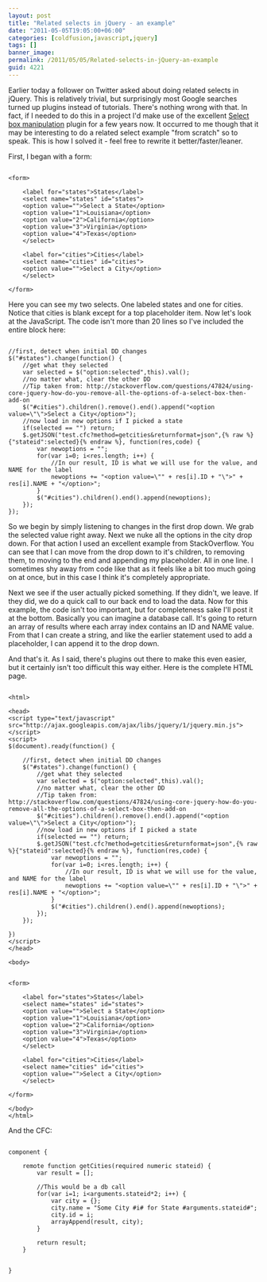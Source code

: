 ```yaml
---
layout: post
title: "Related selects in jQuery - an example"
date: "2011-05-05T19:05:00+06:00"
categories: [coldfusion,javascript,jquery]
tags: []
banner_image: 
permalink: /2011/05/05/Related-selects-in-jQuery-an-example
guid: 4221
---
```


Earlier today a follower on Twitter asked about doing related selects in jQuery. This is relatively trivial, but surprisingly most Google searches turned up plugins instead of tutorials. There's nothing wrong with that. In fact, if I needed to do this in a project I'd make use of the excellent <a href="http://www.texotela.co.uk/code/jquery/select/">Select box manipulation</a> plugin for a few years now. It occurred to me though that it may be interesting to do a related select example "from scratch" so to speak. This is how I solved it - feel free to rewrite it better/faster/leaner.
<!--more-->
<p>

First, I began with a form:

<p>

<pre><code class="language-markup">
&lt;form&gt;
	
	&lt;label for="states"&gt;States&lt;/label&gt;
	&lt;select name="states" id="states"&gt;
	&lt;option value=""&gt;Select a State&lt;/option&gt;
	&lt;option value="1"&gt;Louisiana&lt;/option&gt;
	&lt;option value="2"&gt;California&lt;/option&gt;
	&lt;option value="3"&gt;Virginia&lt;/option&gt;
	&lt;option value="4"&gt;Texas&lt;/option&gt;
	&lt;/select&gt;

	&lt;label for="cities"&gt;Cities&lt;/label&gt;
	&lt;select name="cities" id="cities"&gt;
	&lt;option value=""&gt;Select a City&lt;/option&gt;
	&lt;/select&gt;	
	
&lt;/form&gt;
</code></pre>

<p>

Here you can see my two selects. One labeled states and one for cities. Notice that cities is blank except for a top placeholder item. Now let's look at the JavaScript. The code isn't more than 20 lines so I've included the entire block here:

<p>

<pre><code class="language-javascript">
//first, detect when initial DD changes
$("#states").change(function() {
	//get what they selected
	var selected = $("option:selected",this).val();
	//no matter what, clear the other DD
	//Tip taken from: http://stackoverflow.com/questions/47824/using-core-jquery-how-do-you-remove-all-the-options-of-a-select-box-then-add-on
	$("#cities").children().remove().end().append("&lt;option value=\"\"&gt;Select a City&lt;/option&gt;");
	//now load in new options if I picked a state
	if(selected == "") return;
	$.getJSON("test.cfc?method=getcities&returnformat=json",{% raw %}{"stateid":selected}{% endraw %}, function(res,code) {
		var newoptions = "";
		for(var i=0; i&lt;res.length; i++) {
			//In our result, ID is what we will use for the value, and NAME for the label
			newoptions += "&lt;option value=\"" + res[i].ID + "\"&gt;" + res[i].NAME + "&lt;/option&gt;";
		}
		$("#cities").children().end().append(newoptions);
	});
});
</code></pre>

<p>

So we begin by simply listening to changes in the first drop down. We grab the selected value right away. Next we nuke all the options in the city drop down. For that action I used an excellent example from StackOverflow. You can see that I can move from the drop down to it's children, to removing them, to moving to the end and appending my placeholder. All in one line. I sometimes shy away from code like that as it feels like a bit too much going on at once, but in this case I think it's completely appropriate. 

<p>

Next we see if the user actually picked something. If they didn't, we leave. If they did, we do a quick call to our back end to load the data. Now for this example, the code isn't too important, but for completeness sake I'll post it at the bottom. Basically you can imagine a database call. It's going to return an array of results where each array index contains an ID and NAME value. From that I can create a string, and like the earlier statement used to add a placeholder, I can append it to the drop down.

<p>

And that's it. As I said, there's plugins out there to make this even easier, but it certainly isn't too difficult this way either. Here is the complete HTML page.

<p>

<pre><code class="language-markup">
&lt;html&gt;

&lt;head&gt;
&lt;script type="text/javascript" src="http://ajax.googleapis.com/ajax/libs/jquery/1/jquery.min.js"&gt;&lt;/script&gt;
&lt;script&gt;
$(document).ready(function() {

	//first, detect when initial DD changes
	$("#states").change(function() {
		//get what they selected
		var selected = $("option:selected",this).val();
		//no matter what, clear the other DD
		//Tip taken from: http://stackoverflow.com/questions/47824/using-core-jquery-how-do-you-remove-all-the-options-of-a-select-box-then-add-on
		$("#cities").children().remove().end().append("&lt;option value=\"\"&gt;Select a City&lt;/option&gt;");
		//now load in new options if I picked a state
		if(selected == "") return;
		$.getJSON("test.cfc?method=getcities&returnformat=json",{% raw %}{"stateid":selected}{% endraw %}, function(res,code) {
			var newoptions = "";
			for(var i=0; i&lt;res.length; i++) {
				//In our result, ID is what we will use for the value, and NAME for the label
				newoptions += "&lt;option value=\"" + res[i].ID + "\"&gt;" + res[i].NAME + "&lt;/option&gt;";
			}
			$("#cities").children().end().append(newoptions);
		});
	});

})
&lt;/script&gt;
&lt;/head&gt;

&lt;body&gt;


&lt;form&gt;
	
	&lt;label for="states"&gt;States&lt;/label&gt;
	&lt;select name="states" id="states"&gt;
	&lt;option value=""&gt;Select a State&lt;/option&gt;
	&lt;option value="1"&gt;Louisiana&lt;/option&gt;
	&lt;option value="2"&gt;California&lt;/option&gt;
	&lt;option value="3"&gt;Virginia&lt;/option&gt;
	&lt;option value="4"&gt;Texas&lt;/option&gt;
	&lt;/select&gt;

	&lt;label for="cities"&gt;Cities&lt;/label&gt;
	&lt;select name="cities" id="cities"&gt;
	&lt;option value=""&gt;Select a City&lt;/option&gt;
	&lt;/select&gt;	
	
&lt;/form&gt;

&lt;/body&gt;
&lt;/html&gt;
</code></pre>

<p>

And the CFC:

<p>

<pre><code class="language-javascript">
component {

	remote function getCities(required numeric stateid) { 
		var result = [];
		
		//This would be a db call
		for(var i=1; i&lt;arguments.stateid*2; i++) {
			var city = {};
			city.name = "Some City #i# for State #arguments.stateid#";
			city.id = i;
			arrayAppend(result, city);	
		}
		
		return result;
	}

	
}
</code></pre>